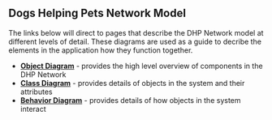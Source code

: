 ## Dogs Helping Pets Network Model

The links below will direct to pages that describe the DHP Network model at different levels of detail. These diagrams are used as a guide to decribe the elements in the application how they function together.

* [**Object Diagram**](model/object_diagram.md) - provides the high level overview of components in the DHP Network
* [**Class Diagram**](../class_diagram.md) - provides details of objects in the system and their attributes
* [**Behavior Diagram**](/behavior_diagram.md) - provides details of how objects in the system interact